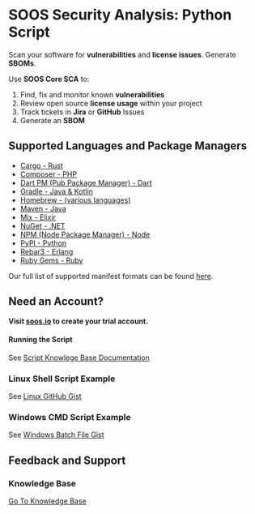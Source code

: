 # SOOS Security Analysis: Python Script

Scan your software for **vulnerabilities** and **license issues**.  Generate **SBOMs**. 

Use **SOOS Core SCA** to:

1. Find, fix and monitor known **vulnerabilities**
2. Review open source **license usage** within your project
3. Track tickets in **Jira** or **GitHub** Issues
4. Generate an **SBOM** 

## Supported Languages and Package Managers

* [Cargo - Rust](https://doc.rust-lang.org/cargo/)
* [Composer - PHP](https://maven.apache.org/)
* [Dart PM (Pub Package Manager) - Dart](https://pub.dev/)
* [Gradle - Java & Kotlin](https://gradle.org/)
* [Homebrew - (various languages)](https://brew.sh/)
* [Maven - Java](https://maven.apache.org/)
* [Mix - Elixir](https://hexdocs.pm/mix/Mix.html)
* [NuGet - .NET](https://www.nuget.org/)
* [NPM (Node Package Manager) - Node](https://www.npmjs.com/)
* [PyPI - Python](https://pypi.org/)
* [Rebar3 - Erlang](https://rebar3.readme.io/docs/getting-started)
* [Ruby Gems - Ruby](https://rubygems.org/)

Our full list of supported manifest formats can be found [here](https://kb.soos.io/help/soos-languages-supported).

## Need an Account?
**Visit [soos.io](https://app.soos.io/register) to create your trial account.**

#### Running the Script
See [Script Knowlege Base Documentation](https://github.com/soos-io/kb-docs/blob/main/SCA/Script.md)

### Linux Shell Script Example
See [Linux GitHub Gist](https://gist.githubusercontent.com/soostech/bf4fe3c320f7457a81f2e48ebe057aa5/raw/7fcba97f88c524b2d1e3eddf2c29de52af13a0c4/soos_sca.sh)

### Windows CMD Script Example
See [Windows Batch File Gist](https://gist.githubusercontent.com/soostech/37134fb636da3246d275b2ee220669c1/raw/0ab31b1c50869d8e8061deee4fa04e8ff7169f77/soos_sca.bat)

## Feedback and Support
### Knowledge Base
[Go To Knowledge Base](https://kb.soos.io/help)
